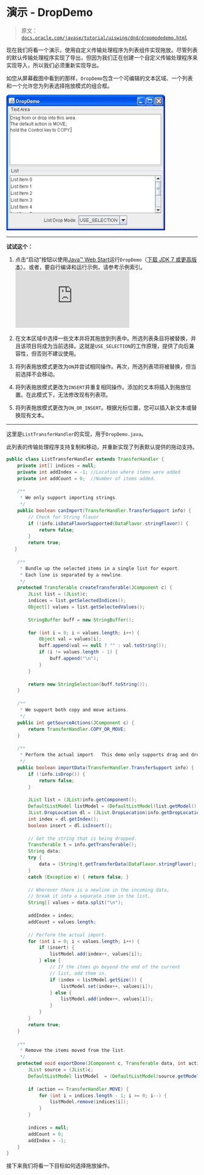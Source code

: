 # 演示 - DropDemo

> 原文：[`docs.oracle.com/javase/tutorial/uiswing/dnd/dropmodedemo.html`](https://docs.oracle.com/javase/tutorial/uiswing/dnd/dropmodedemo.html)

现在我们将看一个演示，使用自定义传输处理程序为列表组件实现拖放。尽管列表的默认传输处理程序实现了导出，但因为我们正在创建一个自定义传输处理程序来实现导入，所以我们必须重新实现导出。

如您从屏幕截图中看到的那样，`DropDemo`包含一个可编辑的文本区域、一个列表和一个允许您为列表选择拖放模式的组合框。

![DropDemo 屏幕截图](img/33c4d168420b7b01a7bab0f2bf54f140.png)

* * *

**试试这个：**

1.  点击“启动”按钮以使用[Java™ Web Start](http://www.oracle.com/technetwork/java/javase/javawebstart/index.html)运行`DropDemo`（[下载 JDK 7 或更高版本](http://www.oracle.com/technetwork/java/javase/downloads/index.html)）。或者，要自行编译和运行示例，请参考示例索引。![启动 DropDemo 示例](https://docs.oracle.com/javase/tutorialJWS/samples/uiswing/DropDemoProject/DropDemo.jnlp)

1.  在文本区域中选择一些文本并将其拖放到列表中。所选列表条目将被替换，并且该项目将成为当前选择。这就是`USE_SELECTION`的工作原理，提供了向后兼容性，但否则不建议使用。

1.  将列表拖放模式更改为`ON`并尝试相同操作。再次，所选列表项将被替换，但当前选择不会移动。

1.  将列表拖放模式更改为`INSERT`并重复相同操作。添加的文本将插入到拖放位置。在此模式下，无法修改现有列表项。

1.  将列表拖放模式更改为`ON_OR_INSERT`。根据光标位置，您可以插入新文本或替换现有文本。

* * *

这里是``ListTransferHandler``的实现，用于``DropDemo.java``。

此列表的传输处理程序支持复制和移动，并重新实现了列表默认提供的拖动支持。

```java
public class ListTransferHandler extends TransferHandler {
    private int[] indices = null;
    private int addIndex = -1; //Location where items were added
    private int addCount = 0;  //Number of items added.

    /**
     * We only support importing strings.
     */
    public boolean canImport(TransferHandler.TransferSupport info) {
        // Check for String flavor
        if (!info.isDataFlavorSupported(DataFlavor.stringFlavor)) {
            return false;
        }
        return true;
   }

    /**
     * Bundle up the selected items in a single list for export.
     * Each line is separated by a newline.
     */
    protected Transferable createTransferable(JComponent c) {
        JList list = (JList)c;
        indices = list.getSelectedIndices();
        Object[] values = list.getSelectedValues();

        StringBuffer buff = new StringBuffer();

        for (int i = 0; i < values.length; i++) {
            Object val = values[i];
            buff.append(val == null ? "" : val.toString());
            if (i != values.length - 1) {
                buff.append("\n");
            }
        }

        return new StringSelection(buff.toString());
    }

    /**
     * We support both copy and move actions.
     */
    public int getSourceActions(JComponent c) {
        return TransferHandler.COPY_OR_MOVE;
    }

    /**
     * Perform the actual import.  This demo only supports drag and drop.
     */
    public boolean importData(TransferHandler.TransferSupport info) {
        if (!info.isDrop()) {
            return false;
        }

        JList list = (JList)info.getComponent();
        DefaultListModel listModel = (DefaultListModel)list.getModel();
        JList.DropLocation dl = (JList.DropLocation)info.getDropLocation();
        int index = dl.getIndex();
        boolean insert = dl.isInsert();

        // Get the string that is being dropped.
        Transferable t = info.getTransferable();
        String data;
        try {
            data = (String)t.getTransferData(DataFlavor.stringFlavor);
        } 
        catch (Exception e) { return false; }

        // Wherever there is a newline in the incoming data,
        // break it into a separate item in the list.
        String[] values = data.split("\n");

        addIndex = index;
        addCount = values.length;

        // Perform the actual import.  
        for (int i = 0; i < values.length; i++) {
            if (insert) {
                listModel.add(index++, values[i]);
            } else {
                // If the items go beyond the end of the current
                // list, add them in.
                if (index < listModel.getSize()) {
                    listModel.set(index++, values[i]);
                } else {
                    listModel.add(index++, values[i]);
                }
            }
        }
        return true;
    }

    /**
     * Remove the items moved from the list.
     */
    protected void exportDone(JComponent c, Transferable data, int action) {
        JList source = (JList)c;
        DefaultListModel listModel  = (DefaultListModel)source.getModel();

        if (action == TransferHandler.MOVE) {
            for (int i = indices.length - 1; i >= 0; i--) {
                listModel.remove(indices[i]);
            }
        }

        indices = null;
        addCount = 0;
        addIndex = -1;
    }
}

```

接下来我们将看一下目标如何选择拖放操作。
